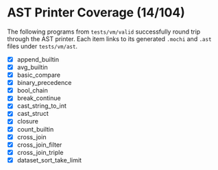 # AST Printer Coverage (14/104)

The following programs from `tests/vm/valid` successfully round trip through the
AST printer. Each item links to its generated `.mochi` and `.ast` files under
`tests/vm/ast`.

- [x] append_builtin
- [x] avg_builtin
- [x] basic_compare
- [x] binary_precedence
- [x] bool_chain
- [x] break_continue
- [x] cast_string_to_int
- [x] cast_struct
- [x] closure
- [x] count_builtin
- [x] cross_join
- [x] cross_join_filter
- [x] cross_join_triple
- [x] dataset_sort_take_limit
